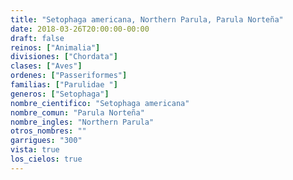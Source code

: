 ```yaml
---
title: "Setophaga americana, Northern Parula, Parula Norteña"
date: 2018-03-26T20:00:00-00:00
draft: false
reinos: ["Animalia"]
divisiones: ["Chordata"]
clases: ["Aves"]
ordenes: ["Passeriformes"]
familias: ["Parulidae "]
generos: ["Setophaga"]
nombre_cientifico: "Setophaga americana"
nombre_comun: "Parula Norteña"
nombre_ingles: "Northern Parula"
otros_nombres: ""
garrigues: "300"
vista: true
los_cielos: true
---
```

